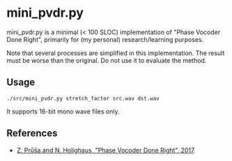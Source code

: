 # mini_pvdr.py

mini_pvdr.py is a minimal (< 100 SLOC) implementation of "Phase Vocoder Done Right", primarily for (my personal) research/learning purposes.

Note that several processes are simplified in this implementation.  The result must be worse than the original.  Do not use it to evaluate the method.

## Usage

```
./src/mini_pvdr.py stretch_factor src.wav dst.wav
```

It supports 16-bit mono wave files only.

## References

- [Z. Průša and N. Holighaus, "Phase Vocoder Done Right", 2017](https://doi.org/10.23919/EUSIPCO.2017.8081353).
